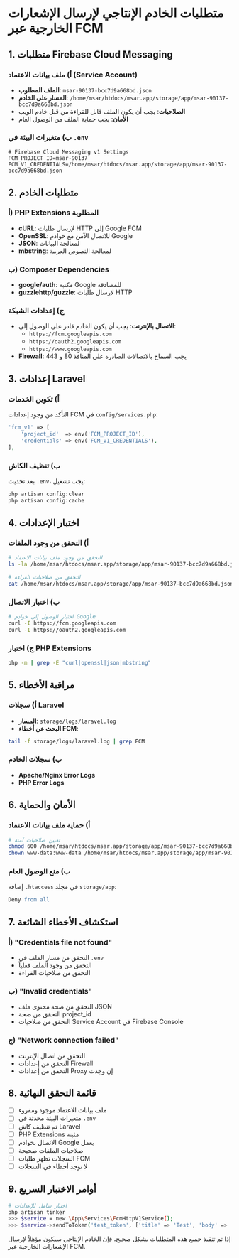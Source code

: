 # متطلبات الخادم الإنتاجي لإرسال الإشعارات الخارجية عبر FCM

## 1. متطلبات Firebase Cloud Messaging

### أ) ملف بيانات الاعتماد (Service Account)
- **الملف المطلوب**: `msar-90137-bcc7d9a668bd.json`
- **المسار على الخادم**: `/home/msar/htdocs/msar.app/storage/app/msar-90137-bcc7d9a668bd.json`
- **الصلاحيات**: يجب أن يكون الملف قابل للقراءة من قبل خادم الويب
- **الأمان**: يجب حماية الملف من الوصول العام

### ب) متغيرات البيئة في `.env`
```env
# Firebase Cloud Messaging v1 Settings
FCM_PROJECT_ID=msar-90137
FCM_V1_CREDENTIALS=/home/msar/htdocs/msar.app/storage/app/msar-90137-bcc7d9a668bd.json
```

## 2. متطلبات الخادم

### أ) PHP Extensions المطلوبة
- **cURL**: لإرسال طلبات HTTP إلى Google FCM
- **OpenSSL**: للاتصال الآمن مع خوادم Google
- **JSON**: لمعالجة البيانات
- **mbstring**: لمعالجة النصوص العربية

### ب) Composer Dependencies
- **google/auth**: مكتبة Google للمصادقة
- **guzzlehttp/guzzle**: لإرسال طلبات HTTP

### ج) إعدادات الشبكة
- **الاتصال بالإنترنت**: يجب أن يكون الخادم قادر على الوصول إلى:
  - `https://fcm.googleapis.com`
  - `https://oauth2.googleapis.com`
  - `https://www.googleapis.com`
- **Firewall**: يجب السماح بالاتصالات الصادرة على المنافذ 80 و 443

## 3. إعدادات Laravel

### أ) تكوين الخدمات
التأكد من وجود إعدادات FCM في `config/services.php`:
```php
'fcm_v1' => [
    'project_id'  => env('FCM_PROJECT_ID'),
    'credentials' => env('FCM_V1_CREDENTIALS'),
],
```

### ب) تنظيف الكاش
بعد تحديث `.env`، يجب تشغيل:
```bash
php artisan config:clear
php artisan config:cache
```

## 4. اختبار الإعدادات

### أ) التحقق من وجود الملفات
```bash
# التحقق من وجود ملف بيانات الاعتماد
ls -la /home/msar/htdocs/msar.app/storage/app/msar-90137-bcc7d9a668bd.json

# التحقق من صلاحيات القراءة
cat /home/msar/htdocs/msar.app/storage/app/msar-90137-bcc7d9a668bd.json | head -5
```

### ب) اختبار الاتصال
```bash
# اختبار الوصول إلى خوادم Google
curl -I https://fcm.googleapis.com
curl -I https://oauth2.googleapis.com
```

### ج) اختبار PHP Extensions
```bash
php -m | grep -E "curl|openssl|json|mbstring"
```

## 5. مراقبة الأخطاء

### أ) سجلات Laravel
- **المسار**: `storage/logs/laravel.log`
- **البحث عن أخطاء FCM**:
```bash
tail -f storage/logs/laravel.log | grep FCM
```

### ب) سجلات الخادم
- **Apache/Nginx Error Logs**
- **PHP Error Logs**

## 6. الأمان والحماية

### أ) حماية ملف بيانات الاعتماد
```bash
# تعيين صلاحيات آمنة
chmod 600 /home/msar/htdocs/msar.app/storage/app/msar-90137-bcc7d9a668bd.json
chown www-data:www-data /home/msar/htdocs/msar.app/storage/app/msar-90137-bcc7d9a668bd.json
```

### ب) منع الوصول العام
إضافة `.htaccess` في مجلد `storage/app`:
```apache
Deny from all
```

## 7. استكشاف الأخطاء الشائعة

### أ) "Credentials file not found"
- التحقق من مسار الملف في `.env`
- التحقق من وجود الملف فعلياً
- التحقق من صلاحيات القراءة

### ب) "Invalid credentials"
- التحقق من صحة محتوى ملف JSON
- التحقق من صحة project_id
- التحقق من صلاحيات Service Account في Firebase Console

### ج) "Network connection failed"
- التحقق من اتصال الإنترنت
- التحقق من إعدادات Firewall
- التحقق من إعدادات Proxy إن وجدت

## 8. قائمة التحقق النهائية

- [ ] ملف بيانات الاعتماد موجود ومقروء
- [ ] متغيرات البيئة محدثة في `.env`
- [ ] تم تنظيف كاش Laravel
- [ ] PHP Extensions مثبتة
- [ ] الاتصال بخوادم Google يعمل
- [ ] صلاحيات الملفات صحيحة
- [ ] السجلات تظهر طلبات FCM
- [ ] لا توجد أخطاء في السجلات

## 9. أوامر الاختبار السريع

```bash
# اختبار شامل للإعدادات
php artisan tinker
>>> $service = new \App\Services\FcmHttpV1Service();
>>> $service->sendToToken('test_token', ['title' => 'Test', 'body' => 'Test message']);
```

إذا تم تنفيذ جميع هذه المتطلبات بشكل صحيح، فإن الخادم الإنتاجي سيكون مؤهلاً لإرسال الإشعارات الخارجية عبر FCM.